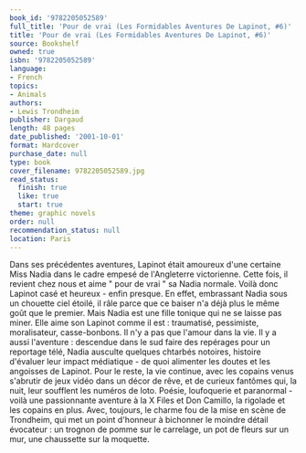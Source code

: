 ```yaml
---
book_id: '9782205052589'
full_title: 'Pour de vrai (Les Formidables Aventures De Lapinot, #6)'
title: 'Pour de vrai (Les Formidables Aventures De Lapinot, #6)'
source: Bookshelf
owned: true
isbn: '9782205052589'
language:
- French
topics:
- Animals
authors:
- Lewis Trondheim
publisher: Dargaud
length: 48 pages
date_published: '2001-10-01'
format: Hardcover
purchase_date: null
type: book
cover_filename: 9782205052589.jpg
read_status:
  finish: true
  like: true
  start: true
theme: graphic novels
order: null
recommendation_status: null
location: Paris
---
```

Dans ses précédentes aventures, Lapinot était amoureux d'une certaine Miss Nadia dans le cadre empesé de l'Angleterre victorienne. Cette fois, il revient chez nous et aime " pour de vrai " sa Nadia normale. Voilà donc Lapinot casé et heureux - enfin presque. En effet, embrassant Nadia sous un chouette ciel étoilé, il râle parce que ce baiser n'a déjà plus le même goût que le premier. Mais Nadia est une fille tonique qui ne se laisse pas miner. Elle aime son Lapinot comme il est : traumatisé, pessimiste, moralisateur, casse-bonbons. Il n'y a pas que l'amour dans la vie. Il y a aussi l'aventure : descendue dans le sud faire des repérages pour un reportage télé, Nadia ausculte quelques chtarbés notoires, histoire d'évaluer leur impact médiatique - de quoi alimenter les doutes et les angoisses de Lapinot. Pour le reste, la vie continue, avec les copains venus s'abrutir de jeux vidéo dans un décor de rêve, et de curieux fantômes qui, la nuit, leur soufflent les numéros de loto. Poésie, loufoquerie et paranormal - voilà une passionnante aventure à la X Files et Don Camillo, la rigolade et les copains en plus. Avec, toujours, le charme fou de la mise en scène de Trondheim, qui met un point d'honneur à bichonner le moindre détail évocateur : un trognon de pomme sur le carrelage, un pot de fleurs sur un mur, une chaussette sur la moquette.

